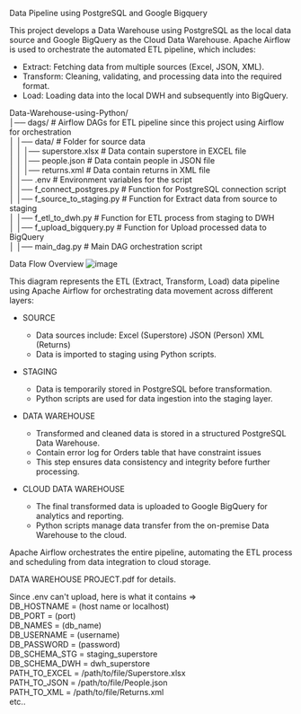 Data Pipeline using PostgreSQL and Google Bigquery  
  
This project develops a Data Warehouse using PostgreSQL as the local data source and Google BigQuery as the Cloud Data Warehouse. Apache Airflow is used to orchestrate the automated ETL pipeline, which includes:  
+ Extract: Fetching data from multiple sources (Excel, JSON, XML).  
+ Transform: Cleaning, validating, and processing data into the required format.  
+ Load: Loading data into the local DWH and subsequently into BigQuery.

Data-Warehouse-using-Python/  
│── dags/                          # Airflow DAGs for ETL pipeline since this project using Airflow for orchestration  
│   │── data/                        # Folder for source data  
│   │   │── superstore.xlsx          # Data contain superstore in EXCEL file  
│   │   │── people.json             # Data contain people in JSON file  
│   │   │── returns.xml             # Data contain returns in XML file  
│   │── .env                        # Environment variables for the script  
│   │── f_connect_postgres.py        # Function for PostgreSQL connection script  
│   │── f_source_to_staging.py       # Function for Extract data from source to staging  
│   │── f_etl_to_dwh.py              # Function for ETL process from staging to DWH  
│   │── f_upload_bigquery.py         # Function for Upload processed data to BigQuery  
│   │── main_dag.py                  # Main DAG orchestration script  

Data Flow Overview
![image](https://github.com/user-attachments/assets/d86d805d-928a-4545-9e22-f417b825105a)

This diagram represents the ETL (Extract, Transform, Load) data pipeline using Apache Airflow for orchestrating data movement across different layers:

+ SOURCE
    - Data sources include:
        Excel (Superstore)
        JSON (Person)
        XML (Returns)
    - Data is imported to staging using Python scripts.

+ STAGING
    - Data is temporarily stored in PostgreSQL before transformation.
    - Python scripts are used for data ingestion into the staging layer.

+ DATA WAREHOUSE
    - Transformed and cleaned data is stored in a structured PostgreSQL Data Warehouse.
    - Contain error log for Orders table that have constraint issues
    - This step ensures data consistency and integrity before further processing.

+ CLOUD DATA WAREHOUSE
    - The final transformed data is uploaded to Google BigQuery for analytics and reporting.
    - Python scripts manage data transfer from the on-premise Data Warehouse to the cloud.

Apache Airflow orchestrates the entire pipeline, automating the ETL process and scheduling from data integration to cloud storage.

DATA WAREHOUSE PROJECT.pdf for details.

Since .env can't upload, here is what it contains =>  
DB_HOSTNAME = (host name or localhost)  
DB_PORT = (port)  
DB_NAMES = (db_name)  
DB_USERNAME = (username)  
DB_PASSWORD = (password)  
DB_SCHEMA_STG = staging_superstore  
DB_SCHEMA_DWH = dwh_superstore  
PATH_TO_EXCEL = /path/to/file/Superstore.xlsx  
PATH_TO_JSON = /path/to/file/People.json  
PATH_TO_XML = /path/to/file/Returns.xml  
etc..
